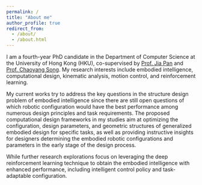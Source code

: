 ```yaml
---
permalink: /
title: "About me"
author_profile: true
redirect_from: 
  - /about/
  - /about.html
---
```


I am a fourth-year PhD candidate in the Department of Computer Science at the University of Hong Kong (HKU), co-supervised by [Prof. Jia Pan](https://sites.google.com/site/panjia) and [Prof. Chaoyang Song](https://bionicdl.ancorasir.com). My research interests include embodied intelligence, computational design, kinematic analysis, motion control, and reinforcement learning.

My current works try to address the key questions in the structure design problem of embodied intelligence since there are still open questions of which robotic configuration would have the best performance among numerous design principles and task requirements. The proposed computational design frameworks in my studies aim at optimizing the configuration, design parameters, and geometric structures of generalized embodied design for specific tasks, as well as providing instructive insights for designers determining the embodied robotic configurations and parameters in the early stage of the design process.

While further research explorations focus on leveraging the deep reinforcement learning technique to obtain the embodied intelligence with enhanced performance, including intelligent control policy and task-adaptable configuration.

